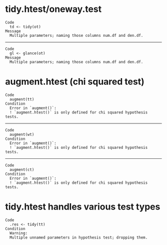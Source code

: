 # tidy.htest/oneway.test

    Code
      td <- tidy(ot)
    Message
      Multiple parameters; naming those columns num.df and den.df.

---

    Code
      gl <- glance(ot)
    Message
      Multiple parameters; naming those columns num.df and den.df.

# augment.htest (chi squared test)

    Code
      augment(tt)
    Condition
      Error in `augment()`:
      ! `augment.htest()` is only defined for chi squared hypothesis tests.

---

    Code
      augment(wt)
    Condition
      Error in `augment()`:
      ! `augment.htest()` is only defined for chi squared hypothesis tests.

---

    Code
      augment(ct)
    Condition
      Error in `augment()`:
      ! `augment.htest()` is only defined for chi squared hypothesis tests.

# tidy.htest handles various test types

    Code
      .res <- tidy(tt)
    Condition
      Warning:
      Multiple unnamed parameters in hypothesis test; dropping them.

